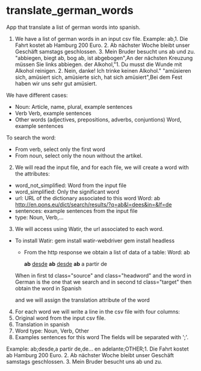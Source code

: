 translate_german_words
======================

App that translate a list of german words into spanish.

1. We have a list of german words in an input csv file.
Example:
ab,1. Die Fahrt kostet ab Hamburg 200 Euro. 2. Ab nächster Woche bleibt unser Geschäft samstags geschlossen. 3. Mein Bruder besucht uns ab und zu.
"abbiegen, biegt ab, bog ab, ist abgebogen",An der nächsten Kreuzung müssen Sie links abbiegen.
der Alkohol,"1. Du musst die Wunde mit Alkohol reinigen. 2. Nein, danke! Ich trinke keinen Alkohol."
"amüsieren sich, amüsiert sich, amüsierte sich, hat sich amüsiert",Bei dem Fest haben wir uns sehr gut amüsiert.

We have different cases:
- Noun: 
  Article, name, plural, example sentences
- Verb
  Verb, example sentences
- Other words (adjectives, prepositions, adverbs, conjuntions)
  Word, example sentences

To search the word:
- From verb, select only the first word
- From noun, select only the noun without the artikel.

2. We will read the input file, and for each file, we will create a word with the attributes:
  - word_not_simplified: Word from the input file
  - word_simplified: Only the significant word
  - url: URL of the dictionary associated to this word
    Word: ab
    http://en.pons.eu/dict/search/results/?q=ab&l=dees&in=&lf=de
  - sentences: example sentences from the input file
  - type: Noun, Verb,...

3. We will access using Watir, the url associated to each word.
  - To install Watir:
    gem install watir-webdriver
    gem install headless

    - From the http response we obtain a list of data of a table:
      Word: ab

      <td class="source">
        <strong class="headword">ab</strong>
      </td>    
      <td class="target">
        <a href="/spanish-german/desde">desde</a>
      </td>

      <td class="source">
        <strong class="headword">ab</strong>
      </td>
          
      <td class="target">
        <a href="/spanish-german/desde">desde</a>
      </td>

      <td class="source">
        <strong class="headword">ab</strong>
      </td>
          
      <td class="target">
        a partir de
      </td>

    When
      in first td 
      class="source" and 
      class="headword" and 
      the word in German is the one that we search 
    and
      in second td
      class="target"
    then
      obtain the word in Spanish

    and we will assign the translation attribute of the word

4. For each word we will write a line in the csv file with four columns:
1. Original word from the input csv file.
2. Translation in spanish
3. Word type: Noun, Verb, Other
4. Examples sentences for this word
The fields will be separated with ';'.

Example:
ab;desde,a partir de,de... en adelante;OTHER;1. Die Fahrt kostet ab Hamburg 200 Euro. 2. Ab nächster Woche bleibt unser Geschäft samstags geschlossen. 3. Mein Bruder besucht uns ab und zu.



